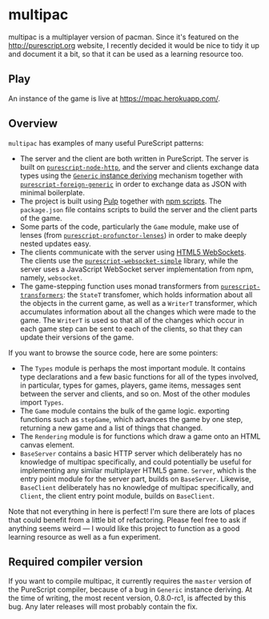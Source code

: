 # multipac

multipac is a multiplayer version of pacman. Since it's featured on the
<http://purescript.org> website, I recently decided it would be nice to tidy it
up and document it a bit, so that it can be used as a learning resource too.

## Play

An instance of the game is live at <https://mpac.herokuapp.com/>.

## Overview

`multipac` has examples of many useful PureScript patterns:

* The server and the client are both written in PureScript. The server is built
  on [`purescript-node-http`][], and the server and clients exchange data types
  using the [`Generic` instance deriving][] mechanism together with
  [`purescript-foreign-generic`][] in order to exchange data as JSON with
  minimal boilerplate.
* The project is built using [Pulp][] together with [npm scripts][]. The
  `package.json` file contains scripts to build the server and the client parts
  of the game.
* Some parts of the code, particularly the `Game` module, make use of lenses
  (from [`purescript-profunctor-lenses`][]) in order to make deeply nested
  updates easy.
* The clients communicate with the server using [HTML5 WebSockets][]. The
  clients use the [`purescript-websocket-simple`][] library, while the server
  uses a JavaScript WebSocket server implementation from npm, namely,
  `websocket`.
* The game-stepping function uses monad transformers from
  [`purescript-transformers`][]: the `StateT` transfomer, which holds
  information about all the objects in the current game, as well as a `WriterT`
  transformer, which accumulates information about all the changes which were
  made to the game. The `WriterT` is used so that all of the changes which
  occur in each game step can be sent to each of the clients, so that they can
  update their versions of the game.

If you want to browse the source code, here are some pointers:

* The `Types` module is perhaps the most important module. It contains type
  declarations and a few basic functions for all of the types involved, in
  particular, types for games, players, game items, messages sent between the
  server and clients, and so on. Most of the other modules import `Types`.
* The `Game` module contains the bulk of the game logic. exporting functions
  such as `stepGame`, which advances the game by one step, returning a new game
  and a list of things that changed.
* The `Rendering` module is for functions which draw a game onto an HTML canvas
  element.
* `BaseServer` contains a basic HTTP server which deliberately has no knowledge
  of multipac specifically, and could potentially be useful for implementing
  any similar multiplayer HTML5 game. `Server`, which is the entry point module
  for the server part, builds on `BaseServer`. Likewise, `BaseClient`
  deliberately has no knowledge of multipac specifically, and `Client`, the
  client entry point module, builds on `BaseClient`.

Note that not everything in here is perfect! I'm sure there are lots of places
that could benefit from a little bit of refactoring. Please feel free to ask if
anything seems weird &mdash; I would like this project to function as a good
learning resource as well as a fun experiment.

## Required compiler version

If you want to compile multipac, it currently requires the `master` version of
the PureScript compiler, because of a bug in `Generic` instance deriving. At
the time of writing, the most recent version, 0.8.0-rc1, is affected by this
bug. Any later releases will most probably contain the fix.

[HTML5 WebSockets]: http://www.html5rocks.com/en/tutorials/websockets/basics/
[`purescript-profunctor-lenses`]: http://pursuit.purescript.org/packages/purescript-profunctor-lenses
[`purescript-transformers`]: http://pursuit.purescript.org/packages/purescript-transformers
[`purescript-websocket-simple`]: http://pursuit.purescript.org/packages/purescript-websocket-simple
[`purescript-node-http`]: http://pursuit.purescript.org/packages/purescript-node-http
[`purescript-foreign-generic`]: http://pursuit.purescript.org/packages/purescript-foreign-generic
[`Generic` instance deriving]: http://www.purescript.org/learn/generic/
[Pulp]: https://github.com/bodil/pulp
[npm scripts]: https://docs.npmjs.com/misc/scripts
